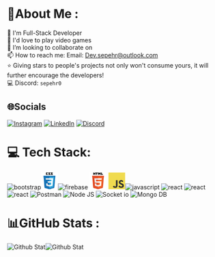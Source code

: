 # 💫About Me :
🌱 I'm Full-Stack Developer  
💓 I'd love to play video games  
👯 I’m looking to collaborate on  
📫 How to reach me: Email: Dev.sepehr@outlook.com  
⭐ Giving stars to people's projects not only won't consume yours, it will further encourage the developers!  
💻 Discord: `sepehr0`

## 🌐Socials
<!-- [![Discord](https://img.shields.io/badge/Discord-%237289DA.svg?logo=discord&logoColor=white)](https://discord.com/users/394974967906828288)-->
[![Instagram](https://img.shields.io/badge/Instagram-%23E4405F.svg?logo=Instagram&logoColor=white)](https://www.instagram.com/sepehr.aghapoor/) [![LinkedIn](https://img.shields.io/badge/LinkedIn-%230077B5.svg?logo=linkedin&logoColor=white)](https://www.linkedin.com/in/sepehr-aghapour/) [![Discord](https://img.shields.io/badge/Telegram-%231877F2.svg?logo=telegram)](https://t.me/LeaReX)

# 💻 Tech Stack:
<p align="left"><img src="https://getbootstrap.com/docs/5.0/assets/brand/bootstrap-logo.svg" alt="bootstrap" width="50" height="40"/><img src="https://raw.githubusercontent.com/devicons/devicon/master/icons/css3/css3-original-wordmark.svg" alt="css3" width="40" height="40"/><img src="https://www.vectorlogo.zone/logos/firebase/firebase-icon.svg" alt="firebase" width="40" height="40"/> <img src="https://raw.githubusercontent.com/devicons/devicon/master/icons/html5/html5-original-wordmark.svg" alt="html5" width="40" height="40"/> <img src="https://raw.githubusercontent.com/devicons/devicon/master/icons/javascript/javascript-original.svg" alt="javascript" width="40" height="40"/><img src="https://upload.wikimedia.org/wikipedia/commons/thumb/4/4c/Typescript_logo_2020.svg/1200px-Typescript_logo_2020.svg.png" alt="javascript" width="40" height="40"/> <img src="https://upload.wikimedia.org/wikipedia/commons/thumb/a/a7/React-icon.svg/512px-React-icon.svg.png" alt="react" width="40" height="35"/>
<img src="https://seeklogo.com/images/N/next-js-icon-logo-EE302D5DBD-seeklogo.com.png" alt="react" width="40" height="40"/>
<img src="https://upload.wikimedia.org/wikipedia/commons/thumb/d/d5/Tailwind_CSS_Logo.svg/2048px-Tailwind_CSS_Logo.svg.png" alt="react" width="45" height="35"/>
<img src="https://voyager.postman.com/logo/postman-logo-icon-orange.svg" alt="Postman" width="40" height="40"/>
<img src="https://static-00.iconduck.com/assets.00/node-js-icon-454x512-nztofx17.png" alt="Node JS" width="40" height="45"/>
<img src="https://upload.wikimedia.org/wikipedia/commons/thumb/9/96/Socket-io.svg/1024px-Socket-io.svg.png" alt="Socket io" width="45" height="45"/>
<img src="https://miro.medium.com/v2/resize:fit:300/1*_HZPBJ2WejyvkBDJo1CUwg.png" alt="Mongo DB" width="45" height="45"/>
</p>


# 📊GitHub Stats :
<div style="display:flex;" align="center">
<img
src="https://github-readme-stats.vercel.app/api?username=LeaReXx&theme=great-gatsby&hide_border=false&include_all_commits=false&count_private=true"
alt="Github Stat" 
height='160px'
/>
<img
src="https://github-readme-stats.vercel.app/api/top-langs/?username=LeaReXx&theme=great-gatsby&hide_border=false&include_all_commits=false&count_private=true&layout=compact"
alt="Github Stat"
height='160px'
/>
</div>


